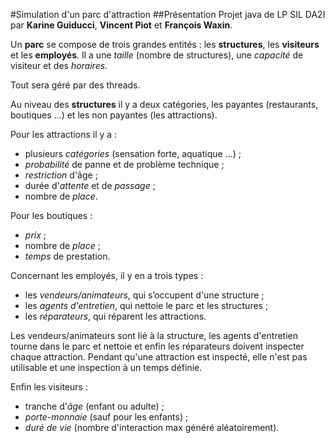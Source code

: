 #Simulation d'un parc d'attraction
##Présentation
Projet java de LP SIL DA2I par **Karine Guiducci**, **Vincent Piot** et **François Waxin**.

Un **parc** se compose de trois grandes entités : les **structures**, les **visiteurs** et les **employés**.
Il a une *taille* (nombre de structures), une *capacité* de visiteur et des *horaires*.

Tout sera géré par des threads.

Au niveau des **structures** il y a deux catégories, les payantes (restaurants, boutiques ...) et les non payantes (les attractions).

Pour les attractions il y a : 
* plusieurs *catégories* (sensation forte, aquatique ...) ; 
* *probabilité* de panne et de problème technique ; 
* *restriction* d'âge ; 
* durée d'*attente* et de *passage* ; 
* nombre de *place*. 

Pour les boutiques : 
* *prix* ; 
* nombre de *place* ; 
* *temps* de prestation. 

Concernant les employés, il y en a trois types : 
* les *vendeurs/animateurs*, qui s’occupent d'une structure ; 
* les *agents d'entretien*, qui nettoie le parc et les structures ; 
* les *réparateurs*, qui réparent les attractions. 

Les vendeurs/animateurs sont lié à la structure, les agents d'entretien tourne dans le parc et nettoie et enfin les réparateurs doivent inspecter chaque attraction. Pendant qu'une attraction est inspecté, elle n'est pas utilisable et une inspection à un temps définie.

Enfin les visiteurs :
* tranche d'*âge* (enfant ou adulte) ; 
* *porte-monnaie* (sauf pour les enfants) ; 
* *duré de vie* (nombre d'interaction max généré aléatoirement).
